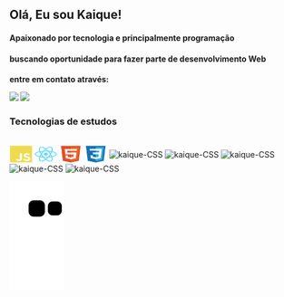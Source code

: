 
## Olá, Eu sou Kaique!

<h4>Apaixonado por tecnologia e principalmente programação</h4>
<h4>buscando oportunidade para fazer parte de desenvolvimento Web</h4>
<h4>
<p> entre em contato através: </p>
<!--   <a href="https://instagram.com/kaicastilho/" target="_blank"><img src="https://img.shields.io/badge/-Instagram-%23E4405F?style=for-the-badge&logo=instagram&logoColor=white" target="_blank"></a> -->
  <a href = "mailto:kaiqueacastilho@gmail.com"><img src="https://img.shields.io/badge/-Gmail-%23333?style=for-the-badge&logo=gmail&logoColor=white" target="_blank"></a>
  <a href="https://www.linkedin.com/in/kaique-azevedo-castilho-319b90214/" target="_blank"><img src="https://img.shields.io/badge/-LinkedIn-%230077B5?style=for-the-badge&logo=linkedin&logoColor=white" target="_blank"></a> 

<br>
  <h3> Tecnologias de estudos </h3>
  
<div style="display: inline_block"><br>
  <img align="center" alt="kaique-Js" height="30" width="40" src="https://raw.githubusercontent.com/devicons/devicon/master/icons/javascript/javascript-plain.svg">
  <img align="center" alt="kaique-React" height="30" width="40" src="https://raw.githubusercontent.com/devicons/devicon/master/icons/react/react-original.svg">
  <img align="center" alt="kaique-HTML" height="30" width="40" src="https://raw.githubusercontent.com/devicons/devicon/master/icons/html5/html5-original.svg">
  <img align="center" alt="kaique-CSS" height="30" width="40" src="https://raw.githubusercontent.com/devicons/devicon/master/icons/css3/css3-original.svg">
  <img align="center" alt="kaique-CSS" height="30" width="40"src="https://cdn.jsdelivr.net/gh/devicons/devicon/icons/nodejs/nodejs-original.svg" />
  <img align="center" alt="kaique-CSS" height="30" width="40" src="https://cdn.jsdelivr.net/gh/devicons/devicon/icons/express/express-original.svg" />
  <img  align="center" alt="kaique-CSS" height="30" width="40" src="https://cdn.jsdelivr.net/gh/devicons/devicon/icons/bootstrap/bootstrap-original.svg" />
  <img  align="center" alt="kaique-CSS" height="30" width="40"src="https://cdn.jsdelivr.net/gh/devicons/devicon/icons/mongodb/mongodb-original-wordmark.svg" />
  <img  align="center" alt="kaique-CSS" height="30" width="40"src="https://cdn.jsdelivr.net/gh/devicons/devicon/icons/mysql/mysql-original-wordmark.svg" />
          

  
 ![snake animation](https://github.com/kaiqueazevedo/kaiqueazevedo/blob/output/github-contribution-grid-snake.svg)
</div>


  

 
  

